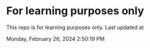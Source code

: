 # For learning purposes only
This repo is for learning purposes only.
Last updated at

Monday, February 26, 2024 2:50:19 PM

